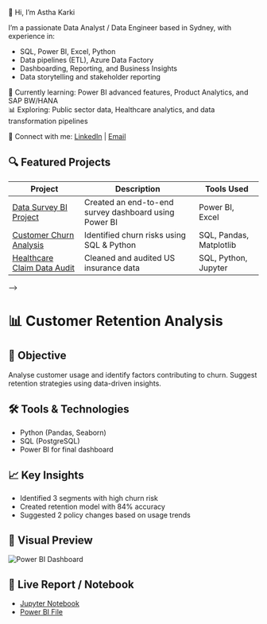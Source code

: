 👋 Hi, I’m Astha Karki 

I’m a passionate Data Analyst / Data Engineer based in Sydney, with experience in:
- SQL, Power BI, Excel, Python
- Data pipelines (ETL), Azure Data Factory
- Dashboarding, Reporting, and Business Insights
- Data storytelling and stakeholder reporting

🌱 Currently learning: Power BI advanced features, Product Analytics, and SAP BW/HANA  
📊 Exploring: Public sector data, Healthcare analytics, and data transformation pipelines

🔗 Connect with me:
[LinkedIn](https://www.linkedin.com/in/astha-karki-580221172/) | [Email](mailto:karkiastha555@gmail.com)

## 🔍 Featured Projects

| Project | Description | Tools Used |
|--------|-------------|------------|
| [Data Survey BI Project](https://github.com/Astha-Karki/Data-Survey-BI-project) | Created an end-to-end survey dashboard using Power BI | Power BI, Excel |
| [Customer Churn Analysis](https://github.com/your-link) | Identified churn risks using SQL & Python | SQL, Pandas, Matplotlib |
| [Healthcare Claim Data Audit](https://github.com/your-link) | Cleaned and audited US insurance data | SQL, Python, Jupyter |
-->
 # 📊 Customer Retention Analysis

## 🧩 Objective
Analyse customer usage and identify factors contributing to churn. Suggest retention strategies using data-driven insights.

## 🛠️ Tools & Technologies
- Python (Pandas, Seaborn)
- SQL (PostgreSQL)
- Power BI for final dashboard

## 📈 Key Insights
- Identified 3 segments with high churn risk
- Created retention model with 84% accuracy
- Suggested 2 policy changes based on usage trends

## 📸 Visual Preview
![Power BI Dashboard](images/dashboard_preview.png)

## 🔗 Live Report / Notebook
- [Jupyter Notebook](notebooks/churn_analysis.ipynb)
- [Power BI File](.pbix)
